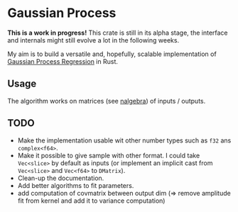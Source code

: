 # Gaussian Process

**This is a work in progress!**
This crate is still in its alpha stage, the interface and internals might still evolve a lot in the following weeks.

My aim is to build a versatile and, hopefully, scalable implementation of [Gaussian Process Regression](https://en.wikipedia.org/wiki/Gaussian_process) in Rust.

## Usage

The algorithm works on matrices (see [nalgebra](https://www.nalgebra.org/quick_reference/)) of inputs / outputs.

## TODO

- Make the implementation usable wit other number types such as `f32` ans `complex<f64>`.
- Make it possible to give sample with other format. I could take `Vec<slice>` by default as inputs (or implement an implicit cast from `Vec<slice>` and `Vec<f64>` to `DMatrix`).
- Clean-up the documentation.
- Add better algorithms to fit parameters.
- add computation of covmatrix between output dim (=> remove amplitude fit from kernel and add it to variance computation)
